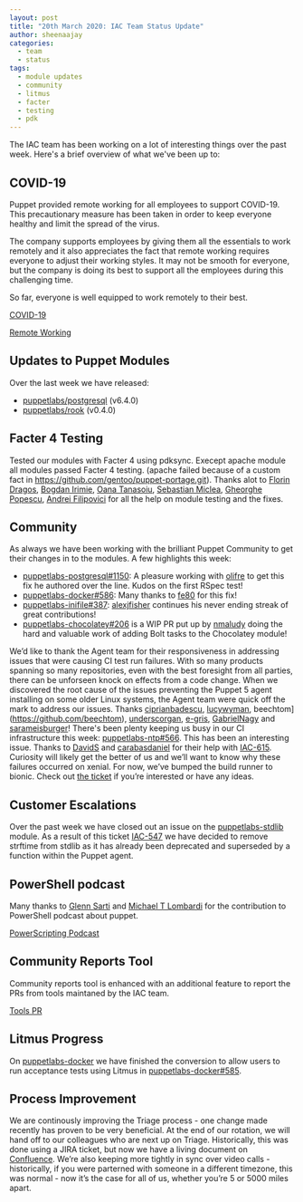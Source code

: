 ```yaml
---
layout: post
title: "20th March 2020: IAC Team Status Update"
author: sheenaajay
categories:
  - team
  - status
tags:
  - module updates
  - community
  - litmus
  - facter
  - testing
  - pdk
---
```


The IAC team has been working on a lot of interesting things over the past week.
Here's a brief overview of what we've been up to:

## COVID-19
Puppet provided remote working for all employees to support COVID-19.
This precautionary measure has been taken in order to keep everyone healthy and limit the spread of the virus.

The company supports employees by giving them all the essentials to work remotely and it also appreciates the fact that remote working requires everyone to adjust their working styles.
It may not be smooth for everyone, but the company is doing its best to support all the employees during this challenging time.

So far, everyone is well equipped to work remotely to their best.

[COVID-19](https://puppet.com/blog/covid-19-a-note-for-our-community/)

[Remote Working](/iac/assets/2020-03-20-status-update/remote_working.jpg)

## Updates to Puppet Modules

Over the last week we have released:

- [puppetlabs/postgresql](https://forge.puppet.com/puppetlabs/postgresql) (v6.4.0)
- [puppetlabs/rook](https://forge.puppet.com/puppetlabs/postgresql) (v0.4.0)

## Facter 4 Testing

Tested our modules with Facter 4 using pdksync.
Execept apache module all modules passed Facter 4 testing.
(apache failed because of a custom fact in https://github.com/gentoo/puppet-portage.git).
Thanks alot to [Florin Dragos](https://github.com/florindragos), [Bogdan Irimie](https://github.com/IrimieBogdan), [Oana Tanasoiu](https://github.com/oanatmaria), [Sebastian Miclea](https://github.com/sebastian-miclea), [Gheorghe Popescu](https://github.com/gimmyxd), [Andrei Filipovici](https://github.com/Filipovici-Andrei) for all the help on module testing and the fixes.

## Community

As always we have been working with the brilliant Puppet Community to get their changes in to the modules.
A few highlights this week:

- [puppetlabs-postgresql#1150](https://github.com/puppetlabs/puppetlabs-postgresql/pull/1150): A pleasure working with [olifre](https://github.com/olifre) to get this fix he authored over the line.
Kudos on the first RSpec test!
- [puppetlabs-docker#586](https://github.com/puppetlabs/puppetlabs-docker/pull/586): Many thanks to [fe80](https://github.com/fe80) for this fix!
- [puppetlabs-inifile#387](https://github.com/puppetlabs/puppetlabs-inifile/pull/387): [alexjfisher](https://github.com/alexjfisher) continues his never ending streak of great contributions!
- [puppetlabs-chocolatey#206](https://github.com/puppetlabs/puppetlabs-chocolatey/pull/206) is a WIP PR put up by [nmaludy](https://github.com/nmaludy) doing the hard and valuable work of adding Bolt tasks to the Chocolatey module!

We’d like to thank the Agent team for their responsiveness in addressing issues that were causing CI test run failures.
With so many products spanning so many repositories, even with the best foresight from all parties, there can be unforseen knock on effects from a code change.
When we discovered the root cause of the issues preventing the Puppet 5 agent installing on some older Linux systems, the Agent team were quick off the mark to address our issues.
Thanks [ciprianbadescu](https://github.com/ciprianbadescu), [lucywyman](https://github.com/lucywyman), beechtom](https://github.com/beechtom), [underscorgan](https://github.com/underscorgan), [e-gris](https://github.com/e-gris), [GabrielNagy](https://github.com/GabrielNagy) and [sarameisburger](https://github.com/sarameisburger)!
There's been plenty keeping us busy in our CI infrastructure this week: [puppetlabs-ntp#566](https://github.com/puppetlabs/puppetlabs-ntp/pull/566).
This has been an interesting issue.
Thanks to [DavidS](https://github.com/DavidS) and [carabasdaniel](https://github.com/carabasdaniel) for their help with [IAC-615](https://tickets.puppetlabs.com/browse/IAC-615).
Curiosity will likely get the better of us and we’ll want to know why these failures occurred on xenial.
For now, we’ve bumped the build runner to bionic.
Check out [the ticket](https://tickets.puppetlabs.com/browse/IAC-615) if you’re interested or have any ideas.

## Customer Escalations

Over the past week we have closed out an issue on the [puppetlabs-stdlib](https://github.com/puppetlabs/puppetlabs-stdlib) module.
As a result of this ticket [IAC-547](https://tickets.puppetlabs.com/browse/IAC-547) we have decided to remove strftime from stdlib as it has already been deprecated and superseded by a function within the Puppet agent.

## PowerShell podcast

Many thanks to [Glenn Sarti](https://github.com/glennsarti) and [Michael T Lombardi](https://github.com/michaeltlombardi) for the contribution to PowerShell podcast about puppet.

[PowerScripting Podcast](https://www.youtube.com/watch?v=Xirv6WQFmSs&feature=emb_logo)

## Community Reports Tool 

Community reports tool is enhanced with an additional feature to report the PRs from tools maintaned by the IAC team.

[Tools PR](https://puppetlabs.github.io/community_management/)

## Litmus Progress

On [puppetlabs-docker](https://github.com/puppetlabs/puppetlabs-docker) we have finished the conversion to allow users to run acceptance tests using Litmus in [puppetlabs-docker#585](https://github.com/puppetlabs/puppetlabs-docker/pull/585).

## Process Improvement

We are continously improving the Triage process - one change made recently has proven to be very beneficial. At the end of our rotation, we will hand off to our colleagues who are next up on Triage.
Historically, this was done using a JIRA ticket, but now we have a living document on [Confluence](https://www.atlassian.com/software/confluence).
We’re also keeping more tightly in sync over video calls - historically, if you were parterned with someone in a different timezone, this was normal - now it’s the case for all of us, whether you’re 5 or 5000 miles apart.
